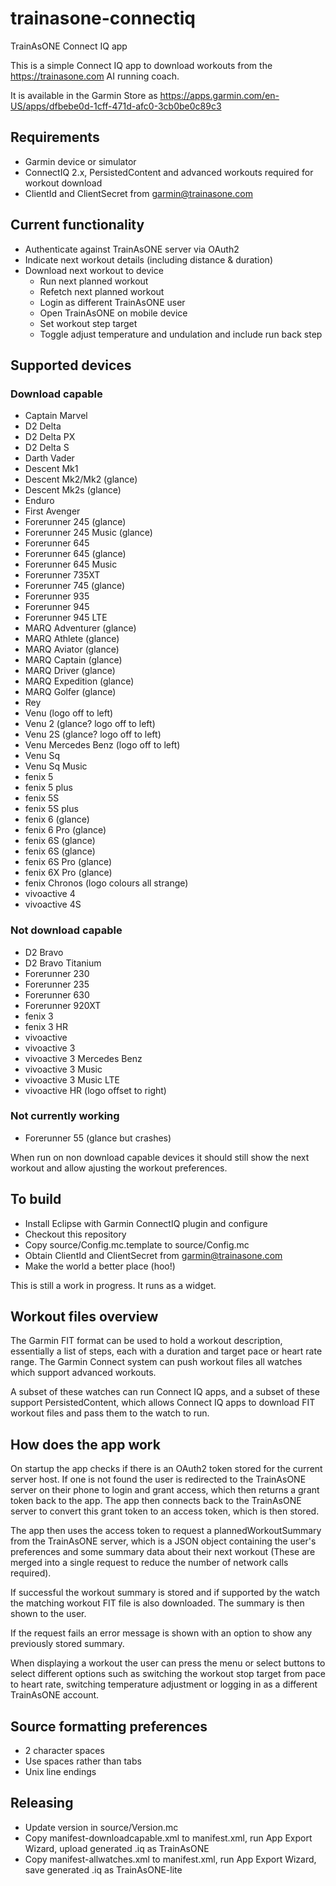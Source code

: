 # trainasone-connectiq
TrainAsONE Connect IQ app

This is a simple Connect IQ app to download workouts from the
https://trainasone.com AI running coach.

It is available in the Garmin Store as
https://apps.garmin.com/en-US/apps/dfbebe0d-1cff-471d-afc0-3cb0be0c89c3

## Requirements
- Garmin device or simulator
- ConnectIQ 2.x, PersistedContent and advanced workouts required for workout download
- ClientId and ClientSecret from garmin@trainasone.com

## Current functionality
- Authenticate against TrainAsONE server via OAuth2
- Indicate next workout details (including distance & duration)
- Download next workout to device
  - Run next planned workout
  - Refetch next planned workout
  - Login as different TrainAsONE user
  - Open TrainAsONE on mobile device
  - Set workout step target
  - Toggle adjust temperature and undulation and include run back step

## Supported devices

### Download capable
- Captain Marvel
- D2 Delta
- D2 Delta PX
- D2 Delta S
- Darth Vader
- Descent Mk1
- Descent Mk2/Mk2 (glance)
- Descent Mk2s (glance)
- Enduro
- First Avenger
- Forerunner 245 (glance)
- Forerunner 245 Music (glance)
- Forerunner 645
- Forerunner 645 (glance)
- Forerunner 645 Music
- Forerunner 735XT
- Forerunner 745 (glance)
- Forerunner 935
- Forerunner 945
- Forerunner 945 LTE
- MARQ Adventurer (glance)
- MARQ Athlete (glance)
- MARQ Aviator (glance)
- MARQ Captain (glance)
- MARQ Driver (glance)
- MARQ Expedition (glance)
- MARQ Golfer (glance)
- Rey
- Venu (logo off to left)
- Venu 2 (glance? logo off to left)
- Venu 2S (glance? logo off to left)
- Venu Mercedes Benz (logo off to left)
- Venu Sq
- Venu Sq Music
- fenix 5
- fenix 5 plus
- fenix 5S
- fenix 5S plus
- fenix 6 (glance)
- fenix 6 Pro (glance)
- fenix 6S (glance)
- fenix 6S (glance)
- fenix 6S Pro (glance)
- fenix 6X Pro (glance)
- fenix Chronos (logo colours all strange)
- vivoactive 4
- vivoactive 4S

### Not download capable
- D2 Bravo
- D2 Bravo Titanium
- Forerunner 230
- Forerunner 235
- Forerunner 630
- Forerunner 920XT
- fenix 3
- fenix 3 HR
- vivoactive
- vivoactive 3
- vivoactive 3 Mercedes Benz
- vivoactive 3 Music
- vivoactive 3 Music LTE
- vivoactive HR (logo offset to right)

### Not currently working
- Forerunner 55 (glance but crashes)

When run on non download capable devices it should still show the next workout
and allow ajusting the workout preferences.

## To build
- Install Eclipse with Garmin ConnectIQ plugin and configure
- Checkout this repository
- Copy source/Config.mc.template to source/Config.mc
- Obtain ClientId and ClientSecret from garmin@trainasone.com
- Make the world a better place (hoo!)

This is still a work in progress. It runs as a widget.

## Workout files overview

The Garmin FIT format can be used to hold a workout description,
essentially a list of steps, each with a duration and target pace
or heart rate range. The Garmin Connect system can push workout
files all watches which support advanced workouts.

A subset of these watches can run Connect IQ apps, and a subset of
these support PersistedContent, which allows Connect IQ apps to
download FIT workout files and pass them to the watch to run.

## How does the app work

On startup the app checks if there is an OAuth2 token stored for
the current server host. If one is not found the user is redirected
to the TrainAsONE server on their phone to login and grant access,
which then returns a grant token back to the app. The app then
connects back to the TrainAsONE server to convert this grant token
to an access token, which is then stored.

The app then uses the access token to request a plannedWorkoutSummary
from the TrainAsONE server, which is a JSON object containing the
user's preferences and some summary data about their next workout
(These are merged into a single request to reduce the number of
network calls required).

If successful the workout summary is stored and if supported by
the watch the matching workout FIT file is also downloaded. The
summary is then shown to the user.

If the request fails an error message is shown with an option to
show any previously stored summary.

When displaying a workout the user can press the menu or select
buttons to select different options such as switching the workout
stop target from pace to heart rate, switching temperature adjustment
or logging in as a different TrainAsONE account.

## Source formatting preferences
- 2 character spaces
- Use spaces rather than tabs
- Unix line endings

## Releasing
- Update version in source/Version.mc
- Copy manifest-downloadcapable.xml to manifest.xml, run App Export Wizard, upload generated .iq as TrainAsONE
- Copy manifest-allwatches.xml to manifest.xml, run App Export Wizard, save generated .iq as TrainAsONE-lite
